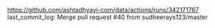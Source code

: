 https://github.com/ashtadhyayi-com/data/actions/runs/342171767
last_commit_log: Merge pull request #40 from sudheerays123/master